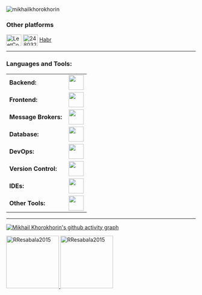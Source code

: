 <p align="left"> <img src="https://komarev.com/ghpvc/?username=mikhailkhorokhorin&label=Profile%20views&color=0e75b6&style=flat" alt="mikhailkhorokhorin" /> </p>

<h3 align="left">Other platforms</h3>
<p align="left">
<a href="https://www.leetcode.com/mikhailkhorokhorin" target="blank"><img align="center" src="https://raw.githubusercontent.com/rahuldkjain/github-profile-readme-generator/master/src/images/icons/Social/leet-code.svg" alt="LeetCode" height="30" width="40" /></a>
<a href="https://stackoverflow.com/users/23240259" target="blank"><img align="center" src="https://raw.githubusercontent.com/rahuldkjain/github-profile-readme-generator/master/src/images/icons/Social/stack-overflow.svg" alt="24803205" height="30" width="40" /></a>
<a href="https://habr.com/ru/users/mikhailkhorokhorin/" target="blank">Habr</a>

------
<h3 align="left">Languages and Tools:</h3>
<table>
    <tr>
        <td style="font-weight: bold; padding-right: 10px; vertical-align: center; border: none;">Backend:</td>
        <td><img height="40" src="https://skillicons.dev/icons?i=python,fastapi"/></td>
    </tr>
    <tr>
        <td style="font-weight: bold; padding-right: 10px; vertical-align: center;">Frontend:</td>
        <td><img height="40" src="https://skillicons.dev/icons?i=js,ts,html,css,react,nodejs,tailwind,vite,vue"/></td>
    </tr>
    <tr>
        <td style="font-weight: bold; padding-right: 10px; vertical-align: center; border: none;">Message Brokers:</td>
        <td><img height="40" src="https://skillicons.dev/icons?i=redis,rabbitmq"/></td>
    </tr>
    <tr>
        <td style="font-weight: bold; padding-right: 10px; vertical-align: center; border: none;">Database:</td>
        <td><img height="40" src="https://skillicons.dev/icons?i=postgresql,mysql"/></td>
    </tr>
    <tr>
        <td style="font-weight: bold; padding-right: 10px; vertical-align: center; border: none;">DevOps:</td>
        <td><img height="40" src="https://skillicons.dev/icons?i=docker,nginx"/></td>
    </tr>
    <tr>
        <td style="font-weight: bold; padding-right: 10px; vertical-align: center; border: none;">Version Control:</td>
        <td><img height="40" src="https://skillicons.dev/icons?i=git,github,githubactions"/></td>
    </tr>
    <tr>
        <td style="font-weight: bold; padding-right: 10px; vertical-align: center; border: none;">IDEs:</td>
        <td><img height="40" src="https://skillicons.dev/icons?i=pycharm,webstorm,vscode,visualstudio"/></td>
    </tr>
    <tr>
        <td style="font-weight: bold; padding-right: 10px; vertical-align: center; border: none;">Other Tools:</td>
        <td><img height="40" src="https://skillicons.dev/icons?i=postman,bash,obsidian,"/></td>
    </tr>

</table>

------

[![Mikhail Khorokhorin's github activity graph](https://github-readme-activity-graph.vercel.app/graph?username=mikhailkhorokhorin&bg_color=100f0f&color=4c5e9e&line=4c569e&point=403e41&area=true&hide_border=true)](https://github.com/mikhailkhorokhorin)

<div align="left">
  <a href="https://github.com/mikhailkhorokhorin">
    <img height="140em" src="http://github-profile-summary-cards.vercel.app/api/cards/profile-details?username=mikhailkhorokhorin&show_icons=true&locale=en&layout=compact&theme=tokyonight" alt="RResabala2015"/>
    <img height="140em" src="https://github-readme-stats.vercel.app/api?username=mikhailkhorokhorin&show_icons=true&locale=en&layout=compact&theme=tokyonight&hide_border=true" alt="RResabala2015"/>
  </a>
</div>

